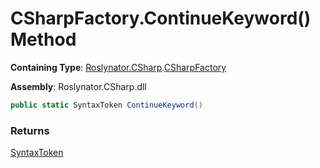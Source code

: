 # CSharpFactory\.ContinueKeyword\(\) Method

**Containing Type**: [Roslynator.CSharp](../../README.md)\.[CSharpFactory](../README.md)

**Assembly**: Roslynator\.CSharp\.dll

```csharp
public static SyntaxToken ContinueKeyword()
```

### Returns

[SyntaxToken](https://docs.microsoft.com/en-us/dotnet/api/microsoft.codeanalysis.syntaxtoken)

